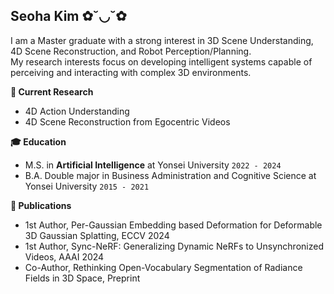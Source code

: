 ## Seoha Kim ✿˘◡˘✿
I am a Master graduate with a strong interest in 3D Scene Understanding, 4D Scene Reconstruction, and Robot Perception/Planning. <br>
My research interests focus on developing intelligent systems capable of perceiving and interacting with complex 3D environments.


**📌 Current Research**
- 4D Action Understanding
- 4D Scene Reconstruction from Egocentric Videos

**🎓 Education**
- M.S. in <b>Artificial Intelligence</b> at Yonsei University ```2022 - 2024``` 
- B.A. Double major in Business Administration and Cognitive Science at Yonsei University ```2015 - 2021```


**📝 Publications**
- 1st Author, Per-Gaussian Embedding based Deformation for Deformable 3D Gaussian Splatting, ECCV 2024
- 1st Author, Sync-NeRF: Generalizing Dynamic NeRFs to Unsynchronized Videos, AAAI 2024
- Co-Author, Rethinking Open-Vocabulary Segmentation of Radiance Fields in 3D Space, Preprint
